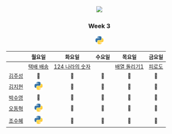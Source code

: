 <div align="center">
  <h3><img src="https://user-images.githubusercontent.com/46666296/133788774-1bba4108-db05-4d35-88ac-e355f29040a0.png"></h3>

  ### <center>**Week 3**</center>
  <!--Python-->
  <img src="https://raw.githubusercontent.com/vscode-icons/vscode-icons/master/icons/file_type_python.svg" height="25"/>
  
  <!--문제를 풀었으면 위의 아이콘을 복사해서 붙여넣기-->
  <!--링크 삽입할 때 Forked Repo(개인 저장소)가 아닌 Remote Repo(원본 저장소) 주소를 붙여넣을 것-->
  ||월요일|화요일|수요일|목요일|금요일|
  |:---------------:|:---------------:|:---------------:|:---------------:|:---------------:|:---------------:|
  ||[택배 배송](https://www.acmicpc.net/problem/5972)|[124 나라의 숫자](https://school.programmers.co.kr/learn/courses/30/lessons/12899)|[]()|[배열 돌리기1](https://www.acmicpc.net/problem/16926)|[피로도](https://school.programmers.co.kr/learn/courses/30/lessons/87946)|
  |[김주성](https://github.com/kjs2109)| 🧠 | 🧠 | 🧠 | 🧠 | 🧠 |
  |[김지현](https://github.com/codehyunn)| [<img src="https://raw.githubusercontent.com/vscode-icons/vscode-icons/master/icons/file_type_python.svg" height="25"/>](./BOJ5972_김지현.py) | 🧠 | 🧠 | 🧠 | 🧠 |
  |[박수영](https://github.com/nstalways)| 🧠 | 🧠 | 🧠 | 🧠 | 🧠 |
  |[오동혁](https://github.com/97DongHyeokOH)|[<img src="https://raw.githubusercontent.com/vscode-icons/vscode-icons/master/icons/file_type_python.svg" height="25"/>](./BOJ5972_오동혁.py)| 🧠 | 🧠 | 🧠 | 🧠 |
  |[조수혜](https://github.com/suhyehye)| <img src="https://raw.githubusercontent.com/vscode-icons/vscode-icons/master/icons/file_type_python.svg" height="25"/> | 🧠 | 🧠 | 🧠 | 🧠 |
</div>
